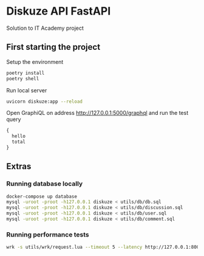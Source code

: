 # Diskuze API FastAPI

Solution to IT Academy project

## First starting the project

Setup the environment

```sh
poetry install
poetry shell
```

Run local server

```sh
uvicorn diskuze:app --reload
```

Open GraphiQL on address http://127.0.0.1:5000/graphql and run the test query

```graphql
{
  hello
  total
}
```

## Extras

### Running database locally

```sh
docker-compose up database
mysql -uroot -proot -h127.0.0.1 diskuze < utils/db/db.sql
mysql -uroot -proot -h127.0.0.1 diskuze < utils/db/discussion.sql
mysql -uroot -proot -h127.0.0.1 diskuze < utils/db/user.sql
mysql -uroot -proot -h127.0.0.1 diskuze < utils/db/comment.sql
```

### Running performance tests

```sh
wrk -s utils/wrk/request.lua --timeout 5 --latency http://127.0.0.1:8000/graphql
```
